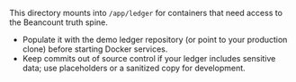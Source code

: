 This directory mounts into `/app/ledger` for containers that need access to the Beancount truth spine.

- Populate it with the demo ledger repository (or point to your production clone) before starting Docker services.
- Keep commits out of source control if your ledger includes sensitive data; use placeholders or a sanitized copy for development.
